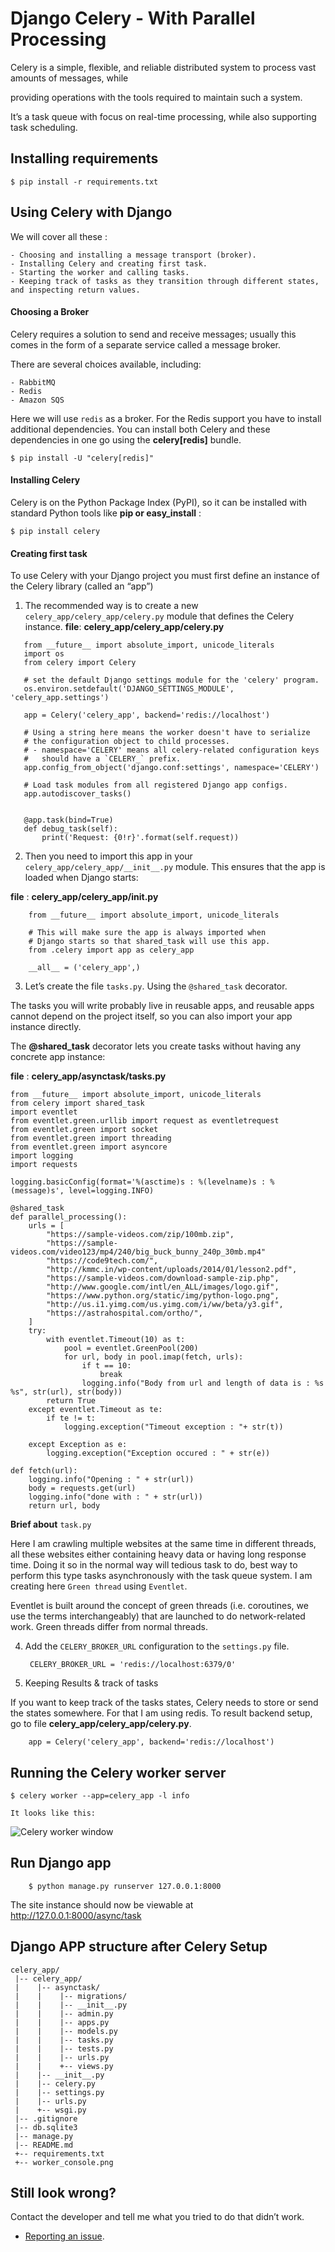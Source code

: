 
# Django Celery - With Parallel Processing

Celery is a simple, flexible, and reliable distributed system to process vast amounts of messages, while 

providing operations with the tools required to maintain such a system.

It’s a task queue with focus on real-time processing, while also supporting task scheduling.


## Installing requirements

	$ pip install -r requirements.txt

## Using Celery with Django 

We will cover all these : 

	- Choosing and installing a message transport (broker).
	- Installing Celery and creating first task.
	- Starting the worker and calling tasks.
	- Keeping track of tasks as they transition through different states, and inspecting return values.


#### Choosing a Broker

Celery requires a solution to send and receive messages; usually this comes in the form of a separate service called a message broker.

There are several choices available, including:

	- RabbitMQ
	- Redis
	- Amazon SQS

Here we will use `redis` as a broker. For the Redis support you have to install additional dependencies. You can install both Celery and these dependencies in one go using the **celery[redis]** bundle.

	$ pip install -U "celery[redis]"

#### Installing Celery

Celery is on the Python Package Index (PyPI), so it can be installed with standard Python tools like **pip or easy_install** :

	$ pip install celery

#### Creating first task 

To use Celery with your Django project you must first define an instance of the Celery library (called an “app”)

1. The recommended way is to create a new `celery_app/celery_app/celery.py` module that defines the Celery instance.
 __file__: __celery_app/celery_app/celery.py__

 ~~~
 	from __future__ import absolute_import, unicode_literals
	import os
	from celery import Celery

	# set the default Django settings module for the 'celery' program.
	os.environ.setdefault('DJANGO_SETTINGS_MODULE', 'celery_app.settings')

	app = Celery('celery_app', backend='redis://localhost')

	# Using a string here means the worker doesn't have to serialize
	# the configuration object to child processes.
	# - namespace='CELERY' means all celery-related configuration keys
	#   should have a `CELERY_` prefix.
	app.config_from_object('django.conf:settings', namespace='CELERY')

	# Load task modules from all registered Django app configs.
	app.autodiscover_tasks()


	@app.task(bind=True)
	def debug_task(self):
	    print('Request: {0!r}'.format(self.request))
 ~~~

2. Then you need to import this app in your `celery_app/celery_app/__init__.py` module. This ensures that the app is loaded when Django starts:

 __file__ : __celery_app/celery_app/__init__.py__

~~~
	from __future__ import absolute_import, unicode_literals

	# This will make sure the app is always imported when
	# Django starts so that shared_task will use this app.
	from .celery import app as celery_app

	__all__ = ('celery_app',)
~~~

3. Let’s create the file `tasks.py`. Using the `@shared_task` decorator.

The tasks you will write probably live in reusable apps, and reusable apps cannot depend on the project itself, so you can also import your app instance directly.

The **@shared_task** decorator lets you create tasks without having any concrete app instance:

__file__ : __celery_app/asynctask/tasks.py__

~~~
from __future__ import absolute_import, unicode_literals
from celery import shared_task
import eventlet
from eventlet.green.urllib import request as eventletrequest
from eventlet.green import socket
from eventlet.green import threading
from eventlet.green import asyncore
import logging
import requests

logging.basicConfig(format='%(asctime)s : %(levelname)s : %(message)s', level=logging.INFO)

@shared_task
def parallel_processing():
	urls = [
		"https://sample-videos.com/zip/100mb.zip",
		"https://sample-videos.com/video123/mp4/240/big_buck_bunny_240p_30mb.mp4"
		"https://code9tech.com/",
		"http://kmmc.in/wp-content/uploads/2014/01/lesson2.pdf",
		"https://sample-videos.com/download-sample-zip.php",
		"http://www.google.com/intl/en_ALL/images/logo.gif",
		"https://www.python.org/static/img/python-logo.png",
		"http://us.i1.yimg.com/us.yimg.com/i/ww/beta/y3.gif",
		"https://astrahospital.com/ortho/",
	]
	try:
		with eventlet.Timeout(10) as t:
			pool = eventlet.GreenPool(200)
			for url, body in pool.imap(fetch, urls):
				if t == 10:
					break
				logging.info("Body from url and length of data is : %s %s", str(url), str(body))
		return True
	except eventlet.Timeout as te:
		if te != t:
			logging.exception("Timeout exception : "+ str(t))

	except Exception as e:
		logging.exception("Exception occured : " + str(e))

def fetch(url):
	logging.info("Opening : " + str(url))
	body = requests.get(url)
	logging.info("done with : " + str(url))
	return url, body
~~~
__Brief about__ `task.py`  

Here I am crawling multiple websites at the same time in different threads, all these websites either containing heavy data or having long response time. Doing it so in the normal way will tedious task to do, best way to perform this type tasks asynchronously with the task queue system. I am creating here `Green thread` using `Eventlet`. 

Eventlet is built around the concept of green threads (i.e. coroutines, we use the terms interchangeably) that are launched to do network-related work. Green threads differ from normal threads.


4. Add the `CELERY_BROKER_URL` configuration to the `settings.py` file.

		CELERY_BROKER_URL = 'redis://localhost:6379/0'

5. Keeping Results & track of tasks

If you want to keep track of the tasks states, Celery needs to store or send the states somewhere. For that I am using redis. To result backend setup, go to  file __celery_app/celery_app/celery.py__.

		app = Celery('celery_app', backend='redis://localhost')

## Running the Celery worker server

	$ celery worker --app=celery_app -l info

	It looks like this:

![Celery worker window](https://github.com/vickymax/django-celery/blob/master/worker_console.png)

## Run Django app 
	
		$ python manage.py runserver 127.0.0.1:8000

The site instance should now be viewable at http://127.0.0.1:8000/async/task



## Django APP structure after Celery Setup

~~~
celery_app/
 |-- celery_app/
 |    |-- asynctask/
 |    |    |-- migrations/
 |    |    |-- __init__.py
 |    |    |-- admin.py
 |    |    |-- apps.py
 |    |    |-- models.py
 |    |    |-- tasks.py
 |    |    |-- tests.py
 |    |    |-- urls.py
 |    |    +-- views.py
 |    |-- __init__.py
 |    |-- celery.py
 |    |-- settings.py
 |    |-- urls.py
 |    +-- wsgi.py
 |-- .gitignore
 |-- db.sqlite3
 |-- manage.py
 |-- README.md
 +-- requirements.txt
 +-- worker_console.png

~~~

## Still look wrong? 

Contact the developer and tell me what you tried to do that didn’t work.

- [Reporting an issue](https://github.com/vickymax/django-celery/issues/new).

